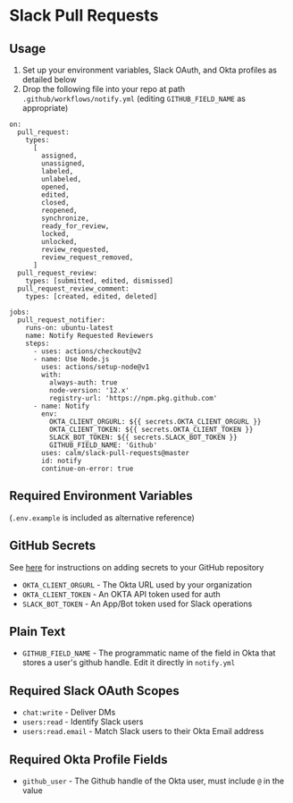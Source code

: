 # Slack Pull Requests

## Usage

1. Set up your environment variables, Slack OAuth, and Okta profiles as detailed below
2. Drop the following file into your repo at path `.github/workflows/notify.yml` (editing `GITHUB_FIELD_NAME` as appropriate)

```
on:
  pull_request:
    types:
      [
        assigned,
        unassigned,
        labeled,
        unlabeled,
        opened,
        edited,
        closed,
        reopened,
        synchronize,
        ready_for_review,
        locked,
        unlocked,
        review_requested,
        review_request_removed,
      ]
  pull_request_review:
    types: [submitted, edited, dismissed]
  pull_request_review_comment:
    types: [created, edited, deleted]

jobs:
  pull_request_notifier:
    runs-on: ubuntu-latest
    name: Notify Requested Reviewers
    steps:
      - uses: actions/checkout@v2
      - name: Use Node.js
        uses: actions/setup-node@v1
        with:
          always-auth: true
          node-version: '12.x'
          registry-url: 'https://npm.pkg.github.com'
      - name: Notify
        env:
          OKTA_CLIENT_ORGURL: ${{ secrets.OKTA_CLIENT_ORGURL }}
          OKTA_CLIENT_TOKEN: ${{ secrets.OKTA_CLIENT_TOKEN }}
          SLACK_BOT_TOKEN: ${{ secrets.SLACK_BOT_TOKEN }}
          GITHUB_FIELD_NAME: 'Github'
        uses: calm/slack-pull-requests@master
        id: notify
        continue-on-error: true

```

## Required Environment Variables

(`.env.example` is included as alternative reference)

## GitHub Secrets

See [here](https://docs.github.com/en/free-pro-team@latest/actions/reference/encrypted-secrets#creating-encrypted-secrets-for-a-repository) for instructions on adding secrets to your GitHub repository

- `OKTA_CLIENT_ORGURL` - The Okta URL used by your organization
- `OKTA_CLIENT_TOKEN` - An OKTA API token used for auth
- `SLACK_BOT_TOKEN` - An App/Bot token used for Slack operations

## Plain Text

- `GITHUB_FIELD_NAME` - The programmatic name of the field in Okta that stores a user's github handle. Edit it directly in `notify.yml`

## Required Slack OAuth Scopes

- `chat:write` - Deliver DMs
- `users:read` - Identify Slack users
- `users:read.email` - Match Slack users to their Okta Email address

## Required Okta Profile Fields

- `github_user` - The Github handle of the Okta user, must include `@` in the value
